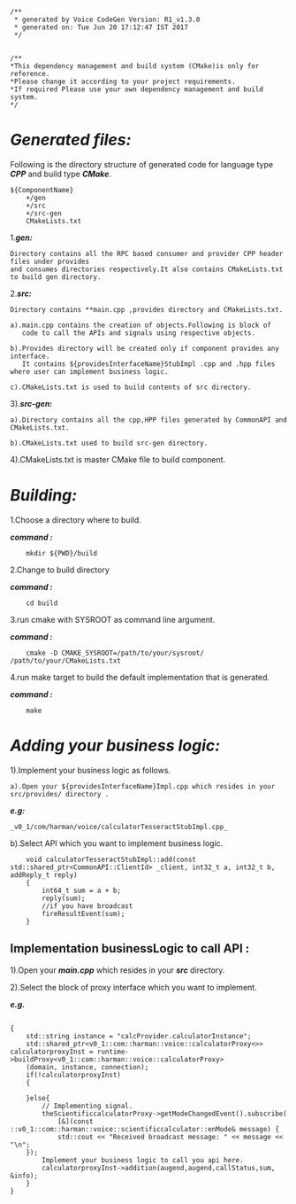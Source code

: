 	/**
	 * generated by Voice CodeGen Version: R1_v1.3.0
	 * generated on: Tue Jun 20 17:12:47 IST 2017
	 */
	

	/**
	*This dependency management and build system (CMake)is only for reference.
	*Please change it according to your project requirements.
	*If required Please use your own dependency management and build system.
	*/
	
_Generated files:_
==============================================================
Following is the directory structure of generated code for language type **_CPP_** 
and build type **_CMake_**.
		
	${ComponentName}
		+/gen
		+/src
		+/src-gen
		CMakeLists.txt 
		
1.***gen:***

	Directory contains all the RPC based consumer and provider CPP header files under provides
	and consumes directories respectively.It also contains CMakeLists.txt to build gen directory.
	
2.***src:***

	Directory contains **main.cpp ,provides directory and CMakeLists.txt.
			
	a).main.cpp contains the creation of objects.Following is block of 
	   code to call the APIs and signals using respective objects.
		
	b).Provides directory will be created only if component provides any interface.
	   It contains ${providesInterfaceName}StubImpl .cpp and .hpp files where user can implement business logic.
		
	c).CMakeLists.txt is used to build contents of src directory.
		
3).***src-gen:***

	a).Directory contains all the cpp,HPP files generated by CommonAPI and CMakeLists.txt.
	
	b).CMakeLists.txt used to build src-gen directory.
		
4).CMakeLists.txt is master CMake file to build component. 

_Building:_
==============================================================
1.Choose a directory where to build.

***command :***

		mkdir ${PWD}/build
			
2.Change to build directory

***command :***

		cd build
		
3.run cmake with SYSROOT as command line argument.

***command :***

		cmake -D CMAKE_SYSROOT=/path/to/your/sysroot/ /path/to/your/CMakeLists.txt

4.run make target to build the default implementation that is generated.
	
***command :***

		make

_Adding your business logic:_
==============================================================

1).Implement your business logic as follows.

	a).Open your ${providesInterfaceName}Impl.cpp which resides in your src/provides/ directory .

***e.g:***
			
	_v0_1/com/harman/voice/calculatorTesseractStubImpl.cpp_
	
b).Select API which you want to implement business logic.

	
```
	void calculatorTesseractStubImpl::add(const std::shared_ptr<CommonAPI::ClientId> _client, int32_t a, int32_t b, addReply_t reply)
	{
		int64_t sum = a + b;
		reply(sum);
		//if you have broadcast
		fireResultEvent(sum);
	}

```

Implementation businessLogic to call API :
------------------------------------------

1).Open your **_main.cpp_** which resides in your **_src_** directory.

2).Select the block of proxy interface which you want to implement.

***e.g.***


```

{
	std::string instance = "calcProvider.calculatorInstance";
	std::shared_ptr<v0_1::com::harman::voice::calculatorProxy<>> calculatorproxyInst = runtime->buildProxy<v0_1::com::harman::voice::calculatorProxy>
	(domain, instance, connection);
	if(!calculatorproxyInst)
	{
		
	}else{
		// Implementing signal.
		theScientificcalculatorProxy->getModeChangedEvent().subscribe(
			[&](const ::v0_1::com::harman::voice::scientificcalculator::enMode& message) {
			std::cout << "Received broadcast message: " << message << "\n";
	});
		Implement your business logic to call you api here.
		calculatorproxyInst->addition(augend,augend,callStatus,sum, &info);
	}
}

```
